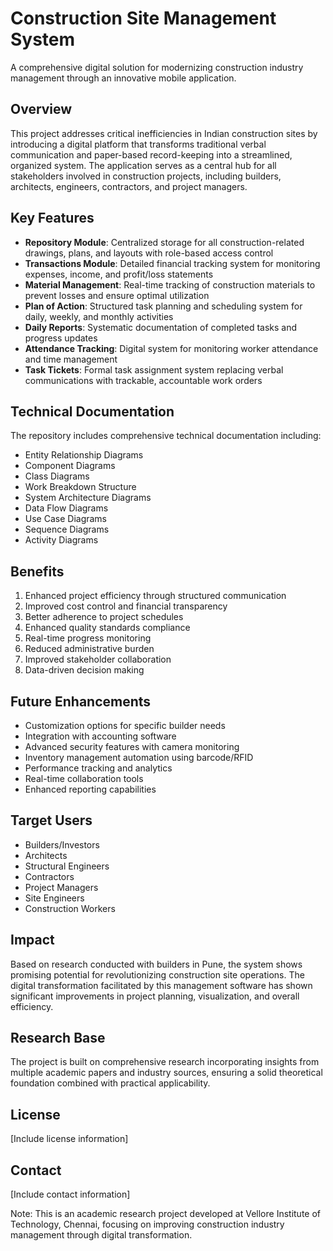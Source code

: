 # Construction Site Management System

A comprehensive digital solution for modernizing construction industry management through an innovative mobile application.

## Overview

This project addresses critical inefficiencies in Indian construction sites by introducing a digital platform that transforms traditional verbal communication and paper-based record-keeping into a streamlined, organized system. The application serves as a central hub for all stakeholders involved in construction projects, including builders, architects, engineers, contractors, and project managers.

## Key Features

- **Repository Module**: Centralized storage for all construction-related drawings, plans, and layouts with role-based access control
- **Transactions Module**: Detailed financial tracking system for monitoring expenses, income, and profit/loss statements
- **Material Management**: Real-time tracking of construction materials to prevent losses and ensure optimal utilization
- **Plan of Action**: Structured task planning and scheduling system for daily, weekly, and monthly activities
- **Daily Reports**: Systematic documentation of completed tasks and progress updates
- **Attendance Tracking**: Digital system for monitoring worker attendance and time management
- **Task Tickets**: Formal task assignment system replacing verbal communications with trackable, accountable work orders

## Technical Documentation

The repository includes comprehensive technical documentation including:
- Entity Relationship Diagrams
- Component Diagrams
- Class Diagrams
- Work Breakdown Structure
- System Architecture Diagrams
- Data Flow Diagrams
- Use Case Diagrams
- Sequence Diagrams
- Activity Diagrams

## Benefits

1. Enhanced project efficiency through structured communication
2. Improved cost control and financial transparency
3. Better adherence to project schedules
4. Enhanced quality standards compliance
5. Real-time progress monitoring
6. Reduced administrative burden
7. Improved stakeholder collaboration
8. Data-driven decision making

## Future Enhancements

- Customization options for specific builder needs
- Integration with accounting software
- Advanced security features with camera monitoring
- Inventory management automation using barcode/RFID
- Performance tracking and analytics
- Real-time collaboration tools
- Enhanced reporting capabilities

## Target Users

- Builders/Investors
- Architects
- Structural Engineers
- Contractors
- Project Managers
- Site Engineers
- Construction Workers

## Impact

Based on research conducted with builders in Pune, the system shows promising potential for revolutionizing construction site operations. The digital transformation facilitated by this management software has shown significant improvements in project planning, visualization, and overall efficiency.

## Research Base

The project is built on comprehensive research incorporating insights from multiple academic papers and industry sources, ensuring a solid theoretical foundation combined with practical applicability.

## License

[Include license information]

## Contact

[Include contact information]

Note: This is an academic research project developed at Vellore Institute of Technology, Chennai, focusing on improving construction industry management through digital transformation.